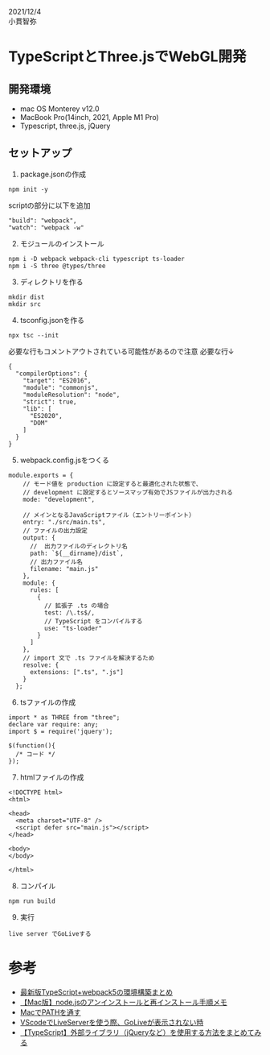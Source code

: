 2021/12/4  
小貫智弥  

# TypeScriptとThree.jsでWebGL開発
## 開発環境
- mac OS Monterey v12.0
- MacBook Pro(14inch, 2021, Apple M1 Pro)
- Typescript, three.js, jQuery

## セットアップ

1. package.jsonの作成
```
npm init -y
```
scriptの部分に以下を追加  
```
"build": "webpack",
"watch": "webpack -w"
```

2. モジュールのインストール
```
npm i -D webpack webpack-cli typescript ts-loader
npm i -S three @types/three
```

3. ディレクトリを作る
```
mkdir dist
mkdir src
```

4. tsconfig.jsonを作る
```
npx tsc --init
```
必要な行もコメントアウトされている可能性があるので注意
必要な行↓
```
{
  "compilerOptions": {
    "target": "ES2016",
    "module": "commonjs",
    "moduleResolution": "node",
    "strict": true,
    "lib": [
      "ES2020",
      "DOM"
    ]
  }
}
```

5. webpack.config.jsをつくる
```
module.exports = {
    // モード値を production に設定すると最適化された状態で、
    // development に設定するとソースマップ有効でJSファイルが出力される
    mode: "development",
  
    // メインとなるJavaScriptファイル（エントリーポイント）
    entry: "./src/main.ts",
    // ファイルの出力設定
    output: {
      //  出力ファイルのディレクトリ名
      path: `${__dirname}/dist`,
      // 出力ファイル名
      filename: "main.js"
    },
    module: {
      rules: [
        {
          // 拡張子 .ts の場合
          test: /\.ts$/,
          // TypeScript をコンパイルする
          use: "ts-loader"
        }
      ]
    },
    // import 文で .ts ファイルを解決するため
    resolve: {
      extensions: [".ts", ".js"]
    }
  };
```

6. tsファイルの作成
```
import * as THREE from "three";
declare var require: any;
import $ = require('jquery');

$(function(){
  /* コード */
});
```


7. htmlファイルの作成
```
<!DOCTYPE html>
<html>

<head>
  <meta charset="UTF-8" />
  <script defer src="main.js"></script>
</head>

<body>
</body>

</html>
```

8. コンパイル
```
npm run build
```

9. 実行
```
live server でGoLiveする
```


# 参考
- [最新版TypeScript+webpack5の環境構築まとめ](https://ics.media/entry/16329/)
- [【Mac版】node.jsのアンインストールと再インストール手順メモ](https://qiita.com/wagi0716/items/94193a80502f9d81a9e0)
- [MacでPATHを通す](https://qiita.com/nbkn/items/01a11392921119fa0153)
- [VScodeでLiveServerを使う際、GoLiveが表示されない時](https://qiita.com/FnUjPIrQ3mWkBJI/items/8af568fab0f3fa3fc32e)
- [【TypeScript】外部ライブラリ（jQueryなど）を使用する方法をまとめてみる](https://tsudoi.org/weblog/4550/)